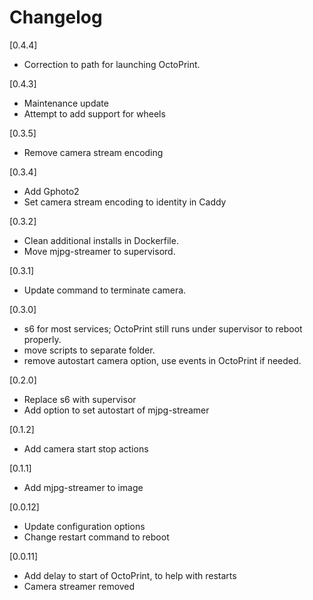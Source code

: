 # Changelog

[0.4.4]

- Correction to path for launching OctoPrint.

[0.4.3]

- Maintenance update
- Attempt to add support for wheels

[0.3.5]

- Remove camera stream encoding

[0.3.4]

- Add Gphoto2
- Set camera stream encoding to identity in Caddy

[0.3.2]

- Clean additional installs in Dockerfile.
- Move mjpg-streamer to supervisord.

[0.3.1]

- Update command to terminate camera.

[0.3.0]

- s6 for most services; OctoPrint still runs under supervisor to reboot properly.
- move scripts to separate folder.
- remove autostart camera option, use events in OctoPrint if needed.

[0.2.0]

- Replace s6 with supervisor
- Add option to set autostart of mjpg-streamer

[0.1.2]

- Add camera start stop actions

[0.1.1]

- Add mjpg-streamer to image

[0.0.12]

- Update configuration options
- Change restart command to reboot

[0.0.11]

- Add delay to start of OctoPrint, to help with restarts
- Camera streamer removed
